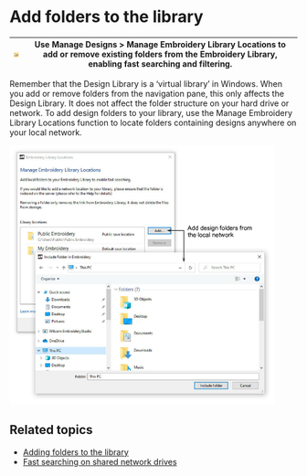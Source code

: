 # Add folders to the library

| ![ManageEmbroideryLibraryLocations.png](assets/ManageEmbroideryLibraryLocations.png) | Use Manage Designs > Manage Embroidery Library Locations to add or remove existing folders from the Embroidery Library, enabling fast searching and filtering. |
| ------------------------------------------------------------------------------------ | -------------------------------------------------------------------------------------------------------------------------------------------------------------- |

Remember that the Design Library is a ‘virtual library’ in Windows. When you add or remove folders from the navigation pane, this only affects the Design Library. It does not affect the folder structure on your hard drive or network. To add design folders to your library, use the Manage Embroidery Library Locations function to locate folders containing designs anywhere on your local network.

![EmbroideryLibraryLocations.png](assets/EmbroideryLibraryLocations.png)

## Related topics

- [Adding folders to the library](../../Management/manage_designs/Adding_folders_to_the_library)
- [Fast searching on shared network drives](../../Management/manage_designs/Fast_searching_on_shared_network_drives)
